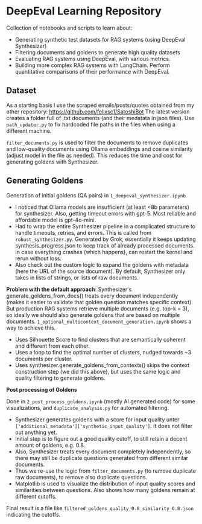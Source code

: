 # DeepEval Learning Repository

Collection of notebooks and scripts to learn about:
- Generating synthetic test datasets for RAG systems (using DeepEval Synthesizer)
- Filtering documents and goldens to generate high quality datasets
- Evaluating RAG systems using DeepEval, with various metrics. 
- Building more complex RAG systems with LangChain. Perform quantitative comparisons of their performance with DeepEval.


## Dataset
As a starting basis I use the scraped emails/posts/quotes obtained from my other repository: https://github.com/felixsc1/SatoshiBot
The latest version creates a folder full of .txt documents (and their medatata in json files). Use `path_updater.py` to fix hardcoded file paths in the files when using a different machine.

`filter_documents.py` is used to filter the documents to remove duplicates and low-quality documents using Ollama embeddings and cosine similarity (adjust model in the file as needed). This reduces the time and cost for generating goldens with Synthesizer.


## Generating Goldens
Generation of initial goldens (QA pairs) in `1_deepeval_synthesizer.ipynb`
- I noticed that Ollama models are insufficient (at least <8b parameters) for synthesizer. Also, getting timeout errors with gpt-5. Most reliable and affordable model is gpt-4o-mini.
- Had to wrap the entire Synthesizer pipeline in a complicated structure to handle timeouts, retries, and errors. This is called from `robust_synthesizer.py`. Generated by Grok, essentially it keeps updating synthesis_progress.json to keep track of already processed documents. In case everything crashes (which happens), can restart the kernel and rerun without loss.
- Also check out the custom logic to expand the goldens with metadata (here the URL of the source document). By default, Synthesizer only takes in lists of strings, or lists of raw documents.

**Problem with the default approach**: Synthesizer's generate_goldens_from_docs() treats every document independently (makes it easier to validate that golden question matches specific context). But production RAG systems retrieve multiple documents (e.g. top-k = 3), so ideally we should also generate goldens that are based on multiple documents.
`1_optional_multicontext_document_generation.ipynb` shows a way to achieve this.
- Uses Silhouette Score to find clusters that are semantically coherent and different from each other.
- Uses a loop to find the optimal number of clusters, nudged towards ~3 documents per cluster.
- Uses synthesizer.generate_goldens_from_contexts() skips the context construction step (we did this above), but uses the same logic and quality filtering to generate goldens.

**Post processing of Goldens**

Done in `2_post_process_goldens.ipynb` (mostly AI generated code) for some visualizations, and `duplicate_analysis.py` for automated filtering.

- Synthesizer generates goldens with a score for input quality unter `['additional_metadata']['synthetic_input_quality']`. It does not filter out anything yet.
- Initial step is to figure out a good quality cutoff, to still retain a decent amount of goldens, e.g. 0.8.
- Also, Synthesizer treats every document completely independently, so there may still be duplicate questions generated from different similar documents.
- Thus we re-use the logic from `filter_documents.py` (to remove duplicate raw documents), to remove also duplicate questions. 
- Matplotlib is used to visualize the distribution of input quality scores and similarities between questions. Also shows how many goldens remain at different cutoffs.

Final result is a file like `filtered_goldens_quality_0.8_similarity_0.8.json` indicating the cutoffs.
